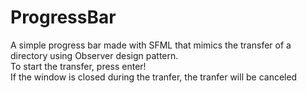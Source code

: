 # ProgressBar
A simple progress bar made with SFML that mimics the transfer of a directory using Observer design pattern.  
To start the transfer, press enter!  
If the window is closed during the tranfer, the tranfer will be canceled  
